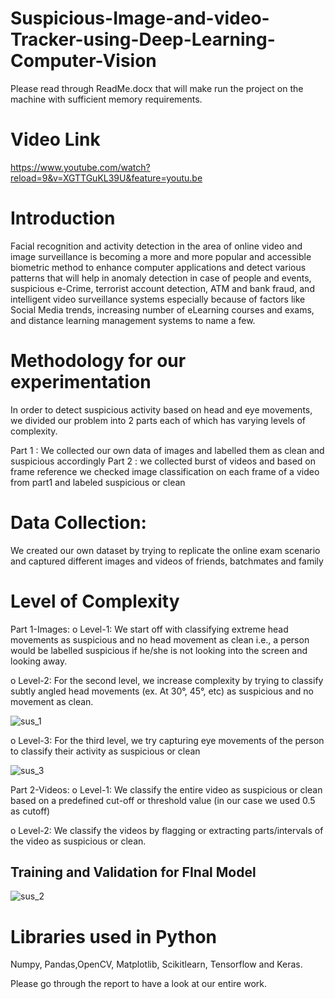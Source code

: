 # Suspicious-Image-and-video-Tracker-using-Deep-Learning-Computer-Vision
Please read through ReadMe.docx that will make run the project on the machine with sufficient memory requirements.

# Video Link
https://www.youtube.com/watch?reload=9&v=XGTTGuKL39U&feature=youtu.be

# Introduction
Facial recognition and activity detection in the area of online video and image surveillance is
becoming a more and more popular and accessible biometric method to enhance computer
applications and detect various patterns that will help in anomaly detection in case of people
and events, suspicious e-Crime, terrorist account detection, ATM and bank fraud, and
intelligent video surveillance systems especially because of factors like Social Media trends,
increasing number of eLearning courses and exams, and distance learning management
systems to name a few.

# Methodology for our experimentation
In order to detect suspicious activity based on head and eye movements, we divided our
problem into 2 parts each of which has varying levels of complexity.

Part 1 : We collected our own data of images and labelled them as clean and suspicious accordingly
Part 2 : we collected burst of videos and based on frame reference we checked image classification on each frame of a video from part1 and labeled suspicious or clean

# Data Collection:
We created our own dataset by trying to replicate the online exam scenario and captured
different images and videos of friends, batchmates and family

# Level of Complexity 
Part 1-Images:
o Level-1: We start off with classifying extreme head movements as suspicious
and no head movement as clean i.e., a person would be labelled suspicious if
he/she is not looking into the screen and looking away.

o Level-2: For the second level, we increase complexity by trying to classify
subtly angled head movements (ex. At 30°, 45°, etc) as suspicious and no
movement as clean.

![sus_1](https://user-images.githubusercontent.com/58057238/107313956-a787d100-6a61-11eb-9cfd-cf2864865bb8.PNG)

o Level-3: For the third level, we try capturing eye movements of the person to
classify their activity as suspicious or clean

![sus_3](https://user-images.githubusercontent.com/58057238/107314314-59bf9880-6a62-11eb-813a-ae22906cffcb.PNG)

Part 2-Videos:
o Level-1: We classify the entire video as suspicious or clean based on a predefined cut-off or threshold value (in our case we used 0.5 as cutoff)

o Level-2: We classify the videos by flagging or extracting parts/intervals of the
video as suspicious or clean.

## Training and Validation for FInal Model
![sus_2](https://user-images.githubusercontent.com/58057238/107314289-51675d80-6a62-11eb-9bfd-9326dec57073.PNG)

# Libraries used in Python
Numpy, Pandas,OpenCV, Matplotlib, Scikitlearn, Tensorflow and Keras. 

Please go through the report to have a look at our entire work.

